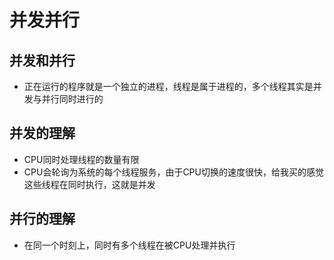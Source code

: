 # 并发并行

## 并发和并行

* 正在运行的程序就是一个独立的进程，线程是属于进程的，多个线程其实是并发与并行同时进行的

## 并发的理解

* CPU同时处理线程的数量有限
* CPU会轮询为系统的每个线程服务，由于CPU切换的速度很快，给我买的感觉这些线程在同时执行，这就是并发

## 并行的理解
* 在同一个时刻上，同时有多个线程在被CPU处理并执行
